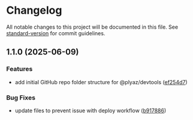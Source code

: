 # Changelog

All notable changes to this project will be documented in this file. See [standard-version](https://github.com/conventional-changelog/standard-version) for commit guidelines.

## 1.1.0 (2025-06-09)


### Features

* add initial GitHub repo folder structure for @plyaz/devtools ([ef254d7](https://github.com/Plyaz-Official/devtools/commit/ef254d7fbdd71a43aa01e7c25da4b2380b166bdf))


### Bug Fixes

* update files to prevent issue with deploy workflow ([b917886](https://github.com/Plyaz-Official/devtools/commit/b917886fedacc0ac83748ec63ca366a358774641))
